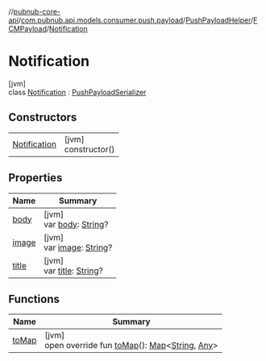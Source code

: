 //[pubnub-core-api](../../../../../index.md)/[com.pubnub.api.models.consumer.push.payload](../../../index.md)/[PushPayloadHelper](../../index.md)/[FCMPayload](../index.md)/[Notification](index.md)

# Notification

[jvm]\
class [Notification](index.md) : [PushPayloadSerializer](../../../-push-payload-serializer/index.md)

## Constructors

| | |
|---|---|
| [Notification](-notification.md) | [jvm]<br>constructor() |

## Properties

| Name | Summary |
|---|---|
| [body](body.md) | [jvm]<br>var [body](body.md): [String](https://kotlinlang.org/api/latest/jvm/stdlib/kotlin/-string/index.html)? |
| [image](image.md) | [jvm]<br>var [image](image.md): [String](https://kotlinlang.org/api/latest/jvm/stdlib/kotlin/-string/index.html)? |
| [title](title.md) | [jvm]<br>var [title](title.md): [String](https://kotlinlang.org/api/latest/jvm/stdlib/kotlin/-string/index.html)? |

## Functions

| Name | Summary |
|---|---|
| [toMap](to-map.md) | [jvm]<br>open override fun [toMap](to-map.md)(): [Map](https://kotlinlang.org/api/latest/jvm/stdlib/kotlin.collections/-map/index.html)&lt;[String](https://kotlinlang.org/api/latest/jvm/stdlib/kotlin/-string/index.html), [Any](https://kotlinlang.org/api/latest/jvm/stdlib/kotlin/-any/index.html)&gt; |
